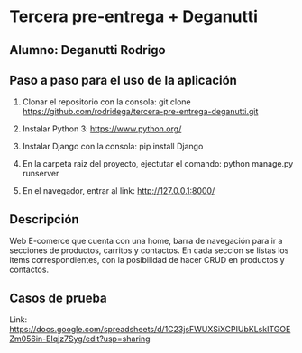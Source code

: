 # Tercera pre-entrega + Deganutti

## Alumno: Deganutti Rodrigo

## Paso a paso para el uso de la aplicación

1. Clonar el repositorio con la consola: git clone https://github.com/rodridega/tercera-pre-entrega-deganutti.git

2. Instalar Python 3: https://www.python.org/

3. Instalar Django con la consola: pip install Django

4. En la carpeta raiz del proyecto, ejectutar el comando: python manage.py runserver

5. En el navegador, entrar al link: http://127.0.0.1:8000/

## Descripción

Web E-comerce que cuenta con una home, barra de navegación para ir a secciones de productos, carritos y contactos.
En cada seccion se listas los items correspondientes, con la posibilidad de hacer CRUD en productos y contactos.

## Casos de prueba

Link: https://docs.google.com/spreadsheets/d/1C23jsFWUXSiXCPIUbKLskITGOEZm056in-EIqjz7Syg/edit?usp=sharing